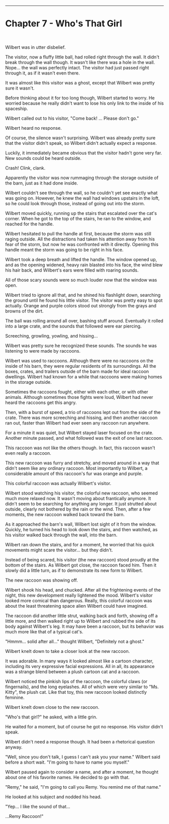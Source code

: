 --------------------------------------------------------------

<a id="Story--Main--Chapter--Whos-That-Girl"></a>
Chapter 7 - Who's That Girl
======================
<br>


Wilbert was in utter disbelief.

The visitor, now a fluffy little ball, had rolled right through the wall. It didn't break through the wall though.  It wasn't like there was a hole in the wall.  Nope... the wall was perfectly intact.  The visitor had just passed right through it, as if it wasn't even there.

It was almost like this visitor was a ghost, except that Wilbert was pretty sure it wasn't.

Before thinking about it for too long though, Wilbert started to worry. He worried because he really didn't want to lose his only link to the inside of his spaceship.

Wilbert called out to his visitor,  "Come back!  ... Please don't go."

Wilbert heard no response.

Of course, the silence wasn't surprising. Wilbert was already pretty sure that the visitor didn't speak, so Wilbert didn't actually expect a response.

Luckily, it immediately became obvious that the visitor hadn't gone very far.  New sounds could be heard outside.

Crash! Clink, clank.


Apparently the visitor was now rummaging through the storage outside of the barn, just as it had done inside.

Wilbert couldn't see through the wall, so he couldn't yet see exactly what was going on. However, he knew the wall had windows upstairs in the loft, so he could look through those, instead of going out into the storm.

Wilbert moved quickly, running up the stairs that escalated over the cat's corner. When he got to the top of the stairs, he ran to the window, and reached for the handle.

Wilbert hesitated to pull the handle at first, because the storm was still raging outside. All the distractions had taken his attention away from his fear of the storm, but now he was confronted with it directly. Opening this handle meant the storm was going to be right in his face.

Wilbert took a deep breath and lifted the handle. The window opened up, and as the opening widened, heavy rain blasted into his face, the wind blew his hair back, and Wilbert's ears were filled with roaring sounds.

All of those scary sounds were so much louder now that the window was open.

Wilbert tried to ignore all that, and he shined his flashlight down, searching the ground until he found his little visitor. The visitor was pretty easy to spot actually.  Orange and purple colors stood out strongly from the grays and browns of the dirt.

The ball was rolling around all over, bashing stuff around. Eventually it rolled into a large crate, and the sounds that followed were ear piercing.

Screeching, growling, yowling, and hissing... 

Wilbert was pretty sure he recognized these sounds. The sounds he was listening to were made by raccoons.

Wilbert was used to raccoons.  Although there were no raccoons on the inside of his barn, they were regular residents of its surroundings. All the boxes, crates, and trailers outside of the barn made for ideal raccoon dwellings. Wilbert had known for a while that raccoons were making  homes in the storage outside.

Sometimes the raccoons fought, either with each other, or with other animals. Although sometimes those fights were loud, Wilbert had never heard the raccoons get this angry. 

Then, with a burst of speed, a trio of raccoons lept out from the side of the crate.  There was more screeching and hissing, and then another raccoon ran out, faster than Wilbert had ever seen any raccoon run anywhere.

For a minute it was quiet, but Wilbert stayed laser focused on the crate. Another minute passed, and what followed was the exit of one last raccoon.

This raccoon was not like the others though.  In fact, this raccoon wasn't even really a raccoon.

This new raccoon was furry and stretchy, and moved around in a way that didn't seem like any ordinary raccoon. Most importantly to Wilbert, a considerable amount of this raccoon's fur was orange and purple.

This colorful raccoon was actually Wilbert's visitor.

Wilbert stood watching his visitor, the colorful new raccoon, who seemed much more relaxed now. It wasn't moving about frantically anymore. It didn't seem to be searching for anything any longer. It just strutted about outside, clearly not bothered by the rain or the wind. Then, after a few moments, the new raccoon walked back toward the barn.

As it approached the barn's wall, Wilbert lost sight of it from the window. Quickly, he turned his head to look down the stairs, and then watched, as his visitor walked back through the wall, into the barn. 

Wilbert ran down the stairs, and for a moment, he worried that his quick movements might scare the visitor... but they didn't.

Instead of being scared, his visitor (the new raccoon) stood proudly at the bottom of the stairs. As Wilbert got close, the raccoon faced him. Then it slowly did a little turn, as if to demonstrate its new form to Wilbert.

The new raccoon was showing off.

Wilbert shook his head, and chucked.  After all the frightening events of the night, this new development really lightened the mood.  Wilbert's visitor looked more comical than dangerous. Really, this colorful raccoon was about the least threatening space alien Wilbert could have imagined.

The raccoon did another little strut, walking back and forth, showing off a little more, and then walked right up to Wilbert and rubbed the side of its body against Wilbert's leg. It may have been a raccoon, but its behavior was much more like that of a typical cat's.

"Hmmm…  solid after all…"  thought Wilbert, "Definitely not a ghost."

Wilbert knelt down to take a closer look at the new raccoon.

It was adorable. In many ways it looked almost like a cartoon character, including its very expressive facial expressions. All in all, its appearance was a strange blend between a plush cartoon cat and a raccoon.

Wilbert noticed the pinkish lips of the raccoon, the colorful claws (or fingernails), and the long eyelashes. All of which were very similar to "Ms. Kitty", the plush cat. Like that toy, this new raccoon looked distinctly feminine.

Wilbert knelt down close to the new raccoon.

"Who's that girl?"  he asked, with a little grin.

He waited for a moment, but of course he got no response. His visitor didn't speak.

Wilbert didn't need a response though. It had been a rhetorical question anyway.

"Well, since you don't talk, I guess I can't ask you your name." Wilbert said before a short wait. "I'm going to have to name you myself."

Wilbert paused again to consider a name, and after a moment, he thought about one of his favorite names. He decided to go with that.

"Remy," he said, "I'm going to call you Remy. You remind me of that name."

He looked at his subject and nodded his head.

"Yep... I like the sound of that...

...Remy Raccoon!"






